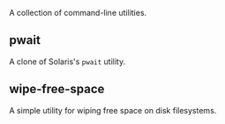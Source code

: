A collection of command-line utilities.

## pwait

A clone of Solaris's `pwait` utility.

## wipe-free-space

A simple utility for wiping free space on disk filesystems.
